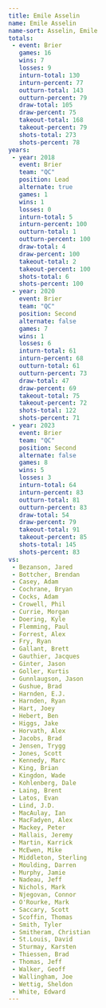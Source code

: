 ```yaml
---
title: Emile Asselin
name: Emile Asselin
name-sort: Asselin, Emile
totals:
 - event: Brier
   games: 16
   wins: 7
   losses: 9
   inturn-total: 130
   inturn-percent: 77
   outturn-total: 143
   outturn-percent: 79
   draw-total: 105
   draw-percent: 75
   takeout-total: 168
   takeout-percent: 79
   shots-total: 273
   shots-percent: 78
years:
 - year: 2018
   event: Brier
   team: "QC"
   position: Lead
   alternate: true
   games: 1
   wins: 1
   losses: 0
   inturn-total: 5
   inturn-percent: 100
   outturn-total: 1
   outturn-percent: 100
   draw-total: 4
   draw-percent: 100
   takeout-total: 2
   takeout-percent: 100
   shots-total: 6
   shots-percent: 100
 - year: 2020
   event: Brier
   team: "QC"
   position: Second
   alternate: false
   games: 7
   wins: 1
   losses: 6
   inturn-total: 61
   inturn-percent: 68
   outturn-total: 61
   outturn-percent: 73
   draw-total: 47
   draw-percent: 69
   takeout-total: 75
   takeout-percent: 72
   shots-total: 122
   shots-percent: 71
 - year: 2023
   event: Brier
   team: "QC"
   position: Second
   alternate: false
   games: 8
   wins: 5
   losses: 3
   inturn-total: 64
   inturn-percent: 83
   outturn-total: 81
   outturn-percent: 83
   draw-total: 54
   draw-percent: 79
   takeout-total: 91
   takeout-percent: 85
   shots-total: 145
   shots-percent: 83
vs:
 - Bezanson, Jared
 - Bottcher, Brendan
 - Casey, Adam
 - Cochrane, Bryan
 - Cocks, Adam
 - Crowell, Phil
 - Currie, Morgan
 - Doering, Kyle
 - Flemming, Paul
 - Forrest, Alex
 - Fry, Ryan
 - Gallant, Brett
 - Gauthier, Jacques
 - Ginter, Jason
 - Goller, Kurtis
 - Gunnlaugson, Jason
 - Gushue, Brad
 - Harnden, E.J.
 - Harnden, Ryan
 - Hart, Joey
 - Hebert, Ben
 - Higgs, Jake
 - Horvath, Alex
 - Jacobs, Brad
 - Jensen, Trygg
 - Jones, Scott
 - Kennedy, Marc
 - King, Brian
 - Kingdon, Wade
 - Kohlenberg, Dale
 - Laing, Brent
 - Latos, Evan
 - Lind, J.D.
 - MacAulay, Ian
 - MacFadyen, Alex
 - Mackey, Peter
 - Mallais, Jeremy
 - Martin, Karrick
 - McEwen, Mike
 - Middleton, Sterling
 - Moulding, Darren
 - Murphy, Jamie
 - Nadeau, Jeff
 - Nichols, Mark
 - Njegovan, Connor
 - O'Rourke, Mark
 - Saccary, Scott
 - Scoffin, Thomas
 - Smith, Tyler
 - Smitheram, Christian
 - St.Louis, David
 - Sturmay, Karsten
 - Thiessen, Brad
 - Thomas, Jeff
 - Walker, Geoff
 - Wallingham, Joe
 - Wettig, Sheldon
 - White, Edward
---
```

